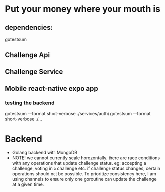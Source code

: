 # Put your money where your mouth is


## dependencies:
gotestsum

## Challenge Api


## Challenge Service


## Mobile react-native expo app


### testing the backend
gotestsum --format short-verbose ./services/auth/
gotestsum --format short-verbose ./...

# Backend
- Golang backend with MongoDB
- NOTE! we cannot currently scale horozontally. there are race conditions with any operations that update challenge status.
eg: accepting a challenge, voting in a challenge etc. if challenge status changes, certain operations should not be possible.
To prioritize consistency here, I am using channels to ensure only one goroutine can update the challenge at a given time.
